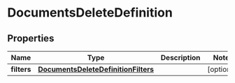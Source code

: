 # DocumentsDeleteDefinition

## Properties
Name | Type | Description | Notes
------------ | ------------- | ------------- | -------------
**filters** | [**DocumentsDeleteDefinitionFilters**](DocumentsDeleteDefinitionFilters.md) |  |  [optional]

